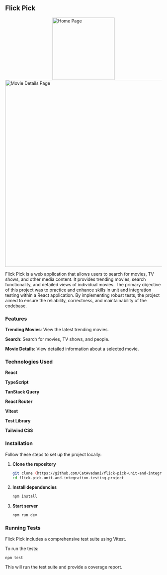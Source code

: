## Flick Pick

<div style="display: flex; flex-wrap: wrap; gap: 20; justify-content: space-around; " >
  <img src="public/home-img.png" alt="Home Page" width="200">
  <img src="public/movie-details.png" alt="Movie Details Page" width="600">
 </div>

Flick Pick is a web application that allows users to search for movies, TV shows, and other media content. It provides trending movies, search functionality, and detailed views of individual movies. 
The primary objective of this project was to practice and enhance skills in unit and integration testing within a React application. By implementing robust tests, the project aimed to ensure the reliability, correctness, and maintainability of the codebase.

### Features

**Trending Movies**: View the latest trending movies.

**Search**: Search for movies, TV shows, and people.

**Movie Details**: View detailed information about a selected movie.

### Technologies Used

**React**

**TypeScript**

**TanStack Query**

**React Router**

**Vitest**

**Test Library**

**Tailwind CSS**

### Installation

Follow these steps to set up the project locally:

1. **Clone the repository**
    ```bash
    git clone (https://github.com/CatAvadani/flick-pick-unit-and-integration-testing-project.git)
    cd flick-pick-unit-and-integration-testing-project
    ```

2. **Install dependencies**
    ```bash
    npm install
    ```

3. **Start server**
    ```bash
    npm run dev
    ```

### Running Tests

Flick Pick includes a comprehensive test suite using Vitest. 

To run the tests:

```bash
npm test
```
This will run the test suite and provide a coverage report.




